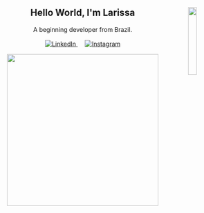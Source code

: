 <h2 align = "center"><img src= "https://i.pinimg.com/originals/5b/79/61/5b79617e87149ba691fed680cde2e5d3.gif" width = 20% align = "right"/>Hello World, I'm Larissa</h1>
<p align = center> A beginning developer from Brazil. </p>
<p align = center>    
    <a href=https://www.linkedin.com/in/larissa-fernandes->
      <img src="https://img.shields.io/badge/LinkedIn-fabd2f?style=for-the-badge&logo=linkedin&logoColor=193549" alt="LinkedIn"/>
  </a>ㅤ
    <a href=https://instagram.com/nee.bovary>
      <img src="https://img.shields.io/badge/Instagram-fabd2f?style=for-the-badge&logo=instagram&logoColor=193549" alt="Instagram"/>
  </a>
</p>
<p align="center">
  <a href="#"><img src="https://camo.githubusercontent.com/8c6c9fe8b20a0f099ab74e04175f8e1a7a87fa1a83ca707246c8112f14ee12da/68747470733a2f2f6769746875622d726561646d652d73746174732e76657263656c2e6170702f6170693f757365726e616d653d4c6172697373612d4665726e616e646573267468656d653d67727576626f7826686964653d7374617273" data-canonical-src="https://github-readme-stats.vercel.app/api?username=Larissa-Fernandes&amp;show_icons=true&amp;count_private=true&amp;theme=cobalt" style="max-width:100%;" width="350"></a>
</p>

